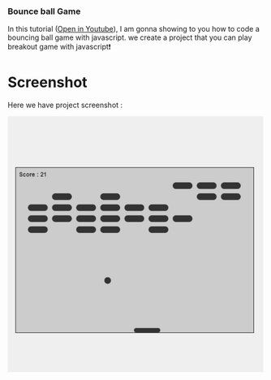 ### Bounce ball Game
In this tutorial ([Open in Youtube](https://youtu.be/VG28CuvY_ZA)),  I am gonna showing to you how to code a bouncing ball game with javascript. we create a project that you can play breakout game with javascript❗️

# Screenshot
Here we have project screenshot :

![screenshot](screenshot.jpg)